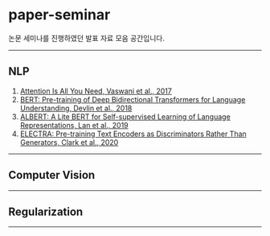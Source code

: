 # paper-seminar
논문 세미나를 진행하였던 발표 자료 모음 공간입니다.
***
## NLP
1. [Attention Is All You Need, Vaswani et al., 2017](https://arxiv.org/pdf/1706.03762.pdf)
2. [BERT: Pre-training of Deep Bidirectional Transformers for Language Understanding, Devlin et al., 2018](https://arxiv.org/pdf/1810.04805.pdf)
3. [ALBERT: A Lite BERT for Self-supervised Learning of Language Representations, Lan et al., 2019](https://arxiv.org/pdf/1909.11942.pdf)
4. [ELECTRA: Pre-training Text Encoders as Discriminators Rather Than Generators, Clark et al., 2020](https://arxiv.org/pdf/2003.10555.pdf)
***
## Computer Vision
***
## Regularization
***
